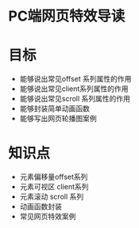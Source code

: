 # PC端网页特效导读

# 目标

* 能够说出常见offset 系列属性的作用
* 能够说出常见client系列属性的作用
* 能够说出常见scroll 系列属性的作用
* 能够封装简单动画函数
* 能够写出网页轮播图案例

# 知识点
* 元素偏移量offset系列
* 元素可视区 client系列
* 元素滚动 scroll 系列
* 动画函数封装
* 常见网页特效案例